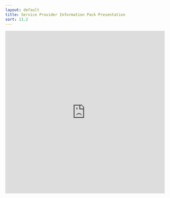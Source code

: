 ```yaml
---
layout: default
title: Service Provider Information Pack Presentation
sort: 11.2
---
```


<iframe src="https://npp-uk.org/assets/pdf/sp-information-pack.pdf" width='100%' height='515px' frameborder='0'>
